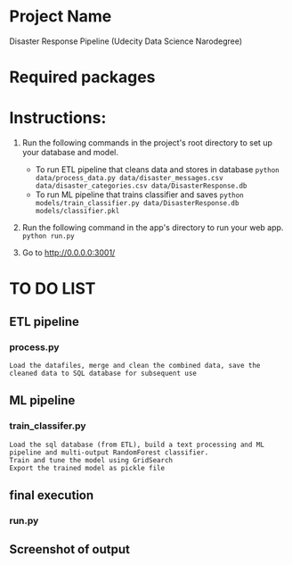 # Project Name 
Disaster Response Pipeline (Udecity Data Science Narodegree)

# Required packages


# Instructions:
1. Run the following commands in the project's root directory to set up your database and model.

    - To run ETL pipeline that cleans data and stores in database
        `python data/process_data.py data/disaster_messages.csv data/disaster_categories.csv data/DisasterResponse.db`
    - To run ML pipeline that trains classifier and saves
        `python models/train_classifier.py data/DisasterResponse.db models/classifier.pkl`

2. Run the following command in the app's directory to run your web app.
    `python run.py`

3. Go to http://0.0.0.0:3001/

# TO DO LIST


## ETL pipeline
### process.py
    Load the datafiles, merge and clean the combined data, save the cleaned data to SQL database for subsequent use


## ML pipeline
### train_classifer.py
    Load the sql database (from ETL), build a text processing and ML pipeline and multi-output RandomForest classifier. 
    Train and tune the model using GridSearch
    Export the trained model as pickle file


## final execution 
### run.py 


## Screenshot of output
